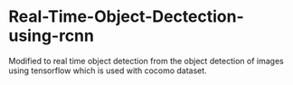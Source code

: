 # Real-Time-Object-Dectection-using-rcnn
Modified to real time object detection from the object detection of images using tensorflow which is used with cocomo dataset.
